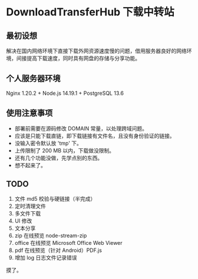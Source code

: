 # DownloadTransferHub 下载中转站

## 最初设想

解决在国内网络环境下直接下载外网资源速度慢的问题，借用服务器良好的网络环境，间接提高下载速度，同时具有网盘的存储与分享功能。

## 个人服务器环境

Nginx 1.20.2 + Node.js 14.19.1 + PostgreSQL 13.6

## 使用注意事项

- 部署前需要在源码修改 DOMAIN 常量，以处理跨域问题。
- 应该是只能下载直链，即下载链接有文件名，且没有身份验证的链接。
- 没输入密令默认放 'tmp' 下。
- 上传限制了 200 MB 以内，下载做没限制。
- 还有几个功能没做，先学点别的东西。
- 想不起来了。

## TODO

1. 文件 md5 校验与硬链接（半完成）
2. 定时清理文件
3. 多文件下载
4. UI 修改
5. 文本分享
6. zip 在线预览 node-stream-zip
7. office 在线预览 Microsoft Office Web Viewer
8. pdf 在线预览（针对 Android）PDF.js
9. 增加 log 日志文件记录错误

摸了。
